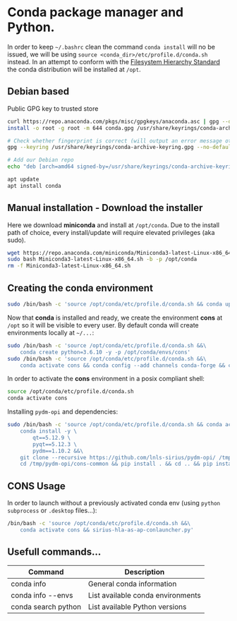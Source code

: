 # Conda package manager and Python. 
In order to keep `~/.bashrc` clean the command `conda install` will no be issued,
we will be using `source <conda_dir>/etc/profile.d/conda.sh` instead. In an attempt to conform with the
[Filesystem Hierarchy Standard](https://www.pathname.com/fhs/pub/fhs-2.3.html#OPTADDONAPPLICATIONSOFTWAREPACKAGES) the conda distribution will be installed at `/opt`.

## Debian based
Public GPG key to trusted store
```bash
curl https://repo.anaconda.com/pkgs/misc/gpgkeys/anaconda.asc | gpg --dearmor > conda.gpg
install -o root -g root -m 644 conda.gpg /usr/share/keyrings/conda-archive-keyring.gpg

# Check whether fingerprint is correct (will output an error message otherwise)
gpg --keyring /usr/share/keyrings/conda-archive-keyring.gpg --no-default-keyring --fingerprint 34161F5BF5EB1D4BFBBB8F0A8AEB4F8B29D82806

# Add our Debian repo
echo "deb [arch=amd64 signed-by=/usr/share/keyrings/conda-archive-keyring.gpg] https://repo.anaconda.com/pkgs/misc/debrepo/conda stable main" > /etc/apt/sources.list.d/conda.list

apt update
apt install conda
```

## Manual installation - Download the installer
Here we download **miniconda** and install at `/opt/conda`. Due to the install path of choice,
every install/update will require elevated privileges (aka sudo).
```bash
wget https://repo.anaconda.com/miniconda/Miniconda3-latest-Linux-x86_64.sh
sudo bash Miniconda3-latest-Linux-x86_64.sh -b -p /opt/conda
rm -f Miniconda3-latest-Linux-x86_64.sh
```

## Creating the conda environment
```bash
sudo /bin/bash -c 'source /opt/conda/etc/profile.d/conda.sh && conda update -y -n base -c defaults conda'
```

Now that **conda** is installed and ready, we create the environment **cons** at `/opt` so it will be visible to every user. By default conda will create  environments locally at `~/...`:
```bash
sudo /bin/bash -c 'source /opt/conda/etc/profile.d/conda.sh &&\
    conda create python=3.6.10 -y -p /opt/conda/envs/cons'
sudo /bin/bash -c 'source /opt/conda/etc/profile.d/conda.sh &&\
    conda activate cons && conda config --add channels conda-forge && conda config --set channel_priority strict'
```

In order to activate the **cons** environment in a posix compliant shell:
```bash
source /opt/conda/etc/profile.d/conda.sh
conda activate cons
```

Installing `pydm-opi` and dependencies:
```bash
sudo /bin/bash -c 'source /opt/conda/etc/profile.d/conda.sh && conda activate cons &&\
    conda install -y \
        qt==5.12.9 \
        pyqt==5.12.3 \
        pydm==1.10.2 &&\
    git clone --recursive https://github.com/lnls-sirius/pydm-opi/ /tmp/pydm-opi &&\
    cd /tmp/pydm-opi/cons-common && pip install . && cd .. && pip install . && rm -rf /tmp/pydm-opi'
```

## CONS Usage
In order to launch without a previously activated conda env (using `python subprocess` or  `.desktop` files...):
```bash
/bin/bash -c 'source /opt/conda/etc/profile.d/conda.sh &&\
    conda activate cons && sirius-hla-as-ap-conlauncher.py'
```

## Usefull commands...
|Command|Description|
|-------|-----------|
|conda info|General conda information|
|conda info --envs|List available conda environments|
|conda search python|List available Python versions|
